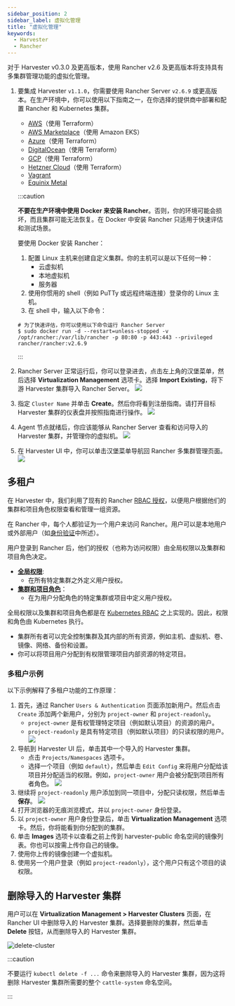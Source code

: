 ```yaml
---
sidebar_position: 2
sidebar_label: 虚拟化管理
title: "虚拟化管理"
keywords:
  - Harvester
  - Rancher
---
```


对于 Harvester v0.3.0 及更高版本，使用 Rancher v2.6 及更高版本将支持具有多集群管理功能的虚拟化管理。

1. 要集成 Harvester `v1.1.0`，你需要使用 Rancher Server `v2.6.9` 或更高版本。在生产环境中，你可以使用以下指南之一，在你选择的提供商中部署和配置 Rancher 和 Kubernetes 集群。
   - [AWS](https://rancher.com/docs/rancher/v2.6/en/quick-start-guide/deployment/amazon-aws-qs/)（使用 Terraform）
   - [AWS Marketplace](https://rancher.com/docs/rancher/v2.6/en/quick-start-guide/deployment/amazon-aws-marketplace-qs/)（使用 Amazon EKS）
   - [Azure](https://rancher.com/docs/rancher/v2.6/en/quick-start-guide/deployment/microsoft-azure-qs/)（使用 Terraform）
   - [DigitalOcean](https://rancher.com/docs/rancher/v2.6/en/quick-start-guide/deployment/digital-ocean-qs/)（使用 Terraform）
   - [GCP](https://rancher.com/docs/rancher/v2.6/en/quick-start-guide/deployment/google-gcp-qs/)（使用 Terraform）
   - [Hetzner Cloud](https://rancher.com/docs/rancher/v2.6/en/quick-start-guide/deployment/hetzner-cloud-qs/)（使用 Terraform）
   - [Vagrant](https://rancher.com/docs/rancher/v2.6/en/quick-start-guide/deployment/quickstart-vagrant/)
   - [Equinix Metal](https://rancher.com/docs/rancher/v2.6/en/quick-start-guide/deployment/equinix-metal-qs/)

   :::caution

   **不要在生产环境中使用 Docker 来安装 Rancher**。否则，你的环境可能会损坏，而且集群可能无法恢复。在 Docker 中安装 Rancher 只适用于快速评估和测试场景。

   要使用 Docker 安装 Rancher：

   1. 配置 Linux 主机来创建自定义集群。你的主机可以是以下任何一种：
      - 云虚拟机
      - 本地虚拟机
      - 服务器
   1. 使用你惯用的 shell（例如 PuTTy 或远程终端连接）登录你的 Linux 主机。
   1. 在 shell 中，输入以下命令：

   ```shell
   # 为了快速评估，你可以使用以下命令运行 Rancher Server
   $ sudo docker run -d --restart=unless-stopped -v /opt/rancher:/var/lib/rancher -p 80:80 -p 443:443 --privileged rancher/rancher:v2.6.9
   ```

   :::


1. Rancher Server 正常运行后，你可以登录进去，点击左上角的汉堡菜单，然后选择 **Virtualization Management** 选项卡。选择 **Import Existing**，将下游 Harvester 集群导入 Rancher Server。
   ![](/img/v1.2/rancher/vm-menu.png)
1. 指定 `Cluster Name` 并单击 **Create**。然后你将看到注册指南。请打开目标 Harvester 集群的仪表盘并按照指南进行操作。
   ![](/img/v1.2/rancher/harv-importing.png)
1. Agent 节点就绪后，你应该能够从 Rancher Server 查看和访问导入的 Harvester 集群，并管理你的虚拟机。
   ![](/img/v1.2/rancher/harv-cluster-view.png)
1. 在 Harvester UI 中，你可以单击汉堡菜单导航回 Rancher 多集群管理页面。
   ![](/img/v1.2/rancher/harv-go-back.png)

## 多租户

在 Harvester 中，我们利用了现有的 Rancher [RBAC 授权](https://rancher.com/docs/rancher/v2.6/en/admin-settings/rbac/)，以便用户根据他们的集群和项目角色权限查看和管理一组资源。

在 Rancher 中，每个人都验证为一个用户来访问 Rancher。用户可以是本地用户或外部用户（如[身份验证](https://ranchermanager.docs.rancher.com/v2.6/pages-for-subheaders/authentication-config)中所述）。

用户登录到 Rancher 后，他们的授权（也称为访问权限）由全局权限以及集群和项目角色决定。

- [**全局权限**](https://rancher.com/docs/rancher/v2.6/en/admin-settings/rbac/global-permissions/):
   - 在所有特定集群之外定义用户授权。
- [**集群和项目角色**](https://rancher.com/docs/rancher/v2.6/en/admin-settings/rbac/cluster-project-roles/)：
   - 在为用户分配角色的特定集群或项目中定义用户授权。

全局权限以及集群和项目角色都是在 [Kubernetes RBAC](https://kubernetes.io/docs/reference/access-authn-authz/rbac/) 之上实现的。因此，权限和角色由 Kubernetes 执行。

- 集群所有者可以完全控制集群及其内部的所有资源，例如主机、虚拟机、卷、镜像、网络、备份和设置。
- 你可以将项目用户分配到有权限管理项目内部资源的特定项目。


### 多租户示例
以下示例解释了多租户功能的工作原理：

1. 首先，通过 Rancher `Users & Authentication` 页面添加新用户。然后点击 `Create` 添加两个新用户，分别为 `project-owner` 和 `project-readonly`。
   - `project-owner` 是有权管理特定项目（例如默认项目）的资源的用户。
   - `project-readonly` 是具有特定项目（例如默认项目）的只读权限的用户。
      ![](/img/v1.2/rancher/create-user.png)
1. 导航到 Harvester UI 后，单击其中一个导入的 Harvester 集群。
   - 点击 `Projects/Namespaces` 选项卡。
   - 选择一个项目（例如 `default`），然后单击 `Edit Config` 来将用户分配给该项目并分配适当的权限。例如，`project-owner` 用户会被分配到项目所有者角色。
      ![](/img/v1.2/rancher/add-member.png)
1. 继续将 `project-readonly` 用户添加到同一项目中，分配只读权限，然后单击**保存**。
   ![](/img/v1.2/rancher/added-user.png)
1. 打开浏览器的无痕浏览模式，并以 `project-owner` 身份登录。
1. 以 `project-owner` 用户身份登录后，单击 **Virtualization Management** 选项卡。然后，你将能看到你分配到的集群。
1. 单击 **Images** 选项卡以查看之前上传到 harvester-public 命名空间的镜像列表。你也可以按需上传你自己的镜像。
1. 使用你上传的镜像创建一个虚拟机。
1. 使用另一个用户登录（例如 `project-readonly`），这个用户只有这个项目的读权限。

## 删除导入的 Harvester 集群
用户可以在 **Virtualization Management > Harvester Clusters** 页面，在 Rancher UI 中删除导入的 Harvester 集群。选择要删除的集群，然后单击 **Delete** 按钮，从而删除导入的 Harvester 集群。

![delete-cluster](/img/v1.2/rancher/delete-harvester-cluster.png)

:::caution

不要运行 `kubectl delete -f ...` 命令来删除导入的 Harvester 集群，因为这将删除 Harvester 集群所需要的整个 `cattle-system` 命名空间。

:::
